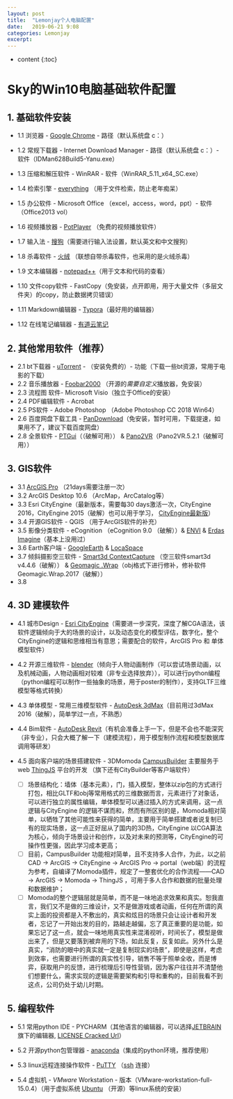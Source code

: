 ```yaml
---
layout: post
title:  "Lemonjay个人电脑配置"
date:   2019-06-21 9:08
categories: Lemonjay
excerpt: 
---
```


* content
{:toc}


# Sky的Win10电脑基础软件配置

## 1. 基础软件安装

- 1.1 浏览器 - [Google Chrome](https://www.google.cn/intl/zh-CN/chrome/)  - 路径（默认系统盘 c：）

- 1.2 常规下载器 - Internet  Download Manager - 路径（默认系统盘 c：）- 软件（IDMan628Build5-Yanu.exe）

- 1.3  压缩和解压软件 - WinRAR - 软件（WinRAR_5.11_x64_SC.exe）

- 1.4 检索引擎 - [everything](https://www.voidtools.com/zh-cn/) （用于文件检索，防止老年痴呆）

- 1.5 办公软件 - Microsoft Office （excel，access，word，ppt）- 软件（Office2013 vol）

- 1.6 视频播放器 - [PotPlayer](http://potplayer.daum.net/?lang=zh_CN)  （免费的视频播放软件）

- 1.7 输入法 - [搜狗](https://pinyin.sogou.com/)（需要进行输入法设置，默认英文和中文搜狗）

- 1.8 杀毒软件 - [火绒](https://www.huorong.cn/) （联想自带杀毒软件，也采用的是火绒杀毒）

- 1.9 文本编辑器 - [notepad++](https://notepad-plus-plus.org/)（用于文本和代码的查看）

- 1.10 文件copy软件 - FastCopy（免安装，点开即用，用于大量文件（多层文件夹）的copy，防止数据拷贝错误）

- 1.11 Markdown编辑器 - [Typora](https://www.typora.io/)（最好用的编辑器）

- 1.12 在线笔记编辑器 - [有道云笔记](http://note.youdao.com/)



## 2. 其他常用软件（推荐）

- 2.1 bt下载器 - [uTorrent](https://www.utorrent.com/intl/zh/) - （安装免费的）- 功能（下载一些bt资源，常用于电影的下载）
- 2.2  音乐播放器 - [Foobar2000](https://www.foobar2000.org/) （开源的*需要自定义*播放器，免安装）
- 2.3 流程图 软件- Microsoft Visio（独立于Office的安装）
- 2.4 PDF编辑软件 -  Acrobat 
- 2.5 PS软件 - Adobe Photoshop  （Adobe Photoshop CC 2018 Win64）
- 2.6 百度网盘下载工具 - [PanDownload](http://pandownload.com/)（免安装，暂时可用，下载提速，如果用不了，建议下载百度网盘）
- 2.8 全景软件 - [PTGui](https://www.ptgui.com/)（（破解可用）） &  [Pano2VR](https://ggnome.com/pano2vr)（Pano2VR.5.2.1（破解可用））



## 3. GIS软件

- 3.1 [ArcGIS Pro](https://pro.arcgis.com/zh-cn/pro-app/) （21days需要注册一次）
- 3.2 ArcGIS Desktop 10.6 （ArcMap，ArcCatalog等）
- 3.3 Esri CityEngine（最新版本，需要每30 days激活一次，CityEngine 2016，CityEngine 2015（破解）也可以用于学习， [CityEngine最新版](https://www.esri.com/en-us/arcgis/products/esri-cityengine/overview)）
- 3.4 开源GIS软件 - QGIS  （用于ArcGIS软件的补充）
- 3.5 影像分类软件 - eCognition （eCognition 9.0 （破解））& [ENVI](http://www.enviidl.com/) & [Erdas Imagine](https://www.hexagongeospatial.com/products/power-portfolio/erdas-imagine)（基本上没用过）
- 3.6 Earth客户端 - [GoogleEarth](https://www.google.com/intl/zh-CN_ALL/earth/versions/#earth-pro)  & [LocaSpace](http://www.locaspace.cn/)
- 3.7 倾斜摄影空三软件 - [Smart3d ContextCapture](https://www.bentley.com/en/perspectives-and-viewpoints/topics/campaign/contextcapture-demo?skid=CT_PPC_GO_CCOP_W_GE_GS_P&mkwid=sVgLkFkr0_pcrid_345688512163_pkw_%2Bcontext%20%2Bcapture_pmt_b_pdv_c_slid__pgrid_68186990339_ptaid_kwd-317565514953_&intent=&gclid=Cj0KCQjw6IfoBRCiARIsAF6q06tqmeAEK8QMRy-qxxPX-Lhlea8GWvmqJcegbioB1sCySXLaqbuXhhMaAp4LEALw_wcB) （空三软件smart3d v4.4.6（破解）） & [Geomagic .Wrap](https://www.ems-usa.com/products/3d-software/geomagic-3d-software/wrap/)（obj格式下进行修补，修补软件Geomagic.Wrap.2017（破解））
- 3.8 



## 4. 3D 建模软件

- 4.1 城市Design  - [Esri CityEngine](https://www.esri.com/en-us/arcgis/products/esri-cityengine/overview)（需要进一步深究，深度了解CGA语法，该软件逻辑倾向于大的场景的设计，以及动态变化的模型评估，数字化，整个CityEngine的逻辑和思维相当有意思；需要配合的软件，ArcGIS Pro 和 单体模型软件）

- 4.2 开源三维软件 - [blender](https://www.blender.org/)（倾向于人物动画制作（可以尝试场景动画，以及机械动画，人物动画相对较难（非专业选择放弃）），可以进行python编程（python编程可以制作一些抽象的场景，用于poster的制作），支持GLTF三维模型等格式转换）

- 4.3 单体模型 - 常用三维模型软件 - [AutoDesk  3dMax](https://www.autodesk.com.cn/products/3ds-max/overview)（目前用过3dMax 2016（破解），简单学过一点，不熟悉） 

- 4.4 Bim软件 - [AutoDesk Revit](https://www.autodesk.com/products/revit/overview)（有机会准备上手一下，但是不会也不能深究（非专业），只会大概了解一下（建模流程），用于模型制作流程和模型数据库调用等研发）

- 4.5 面向客户端的场景搭建软件 - 3DMomoda [CampusBuilder](http://www.3dmomoda.com/)  主要服务于 web  [ThingJS](https://www.thingjs.com/guide/) 平台的开发 （旗下还有CityBuilder等客户端软件）
  - [ ] 场景结构化：墙体（基本元素），门，插入模型，整体以zip包的方式进行打包，相比GLTF和obj等常用格式的三维数据而言，元素进行了对象话，可以进行独立的属性编辑，单体模型可以通过插入的方式来调用，这一点逻辑与CityEngine 的逻辑不谋而和，然而有所区别的是，Momoda相对简单，以牺牲了其他可能性来获得的简单，主要用于简单搭建或者说复制已有的现实场景，这一点正好屈从了国内的3D热，CityEngine 以CGA算法为核心，倾向于场景设计和创作，以及对未来的预测等，CityEngine的可操作性更强，因此学习成本更高；
  - [ ] 目前，CampusBuilder 功能相对简单，且不支持多人合作，为此，以之前 CAD → ArcGIS → CityEngine → ArcGIS Pro → portal（web端）的流程为参考，自编译了Momoda插件，规定了一整套优化的合作流程——CAD → ArcGIS → Momoda → ThingJS ，可用于多人合作和数据的批量处理和数据维护；
  - [ ] Momoda的整个逻辑层就是简单，而不是一味地追求效果和真实。恕我直言，我们又不是做的三维设计，又不是做游戏或者动画，任何在所谓的真实上面的投资都是入不敷出的，真实和炫目的场景只会让设计者和开发者，忘记了一开始出发的目的，路越走越偏，忘了真正重要的是功能，如果忘记了这一点，就会一味地用真实性来混淆视听，时间长了，模型是做出来了，但是又要落到被弃用的下场，如此反复，反复如此。另外什么是真实，“消防的眼中的真实就一定是复制现实的场景”，即使是这样，考虑到效率，也需要进行所谓的真实性引导，销售不等于照单全收，而是博弈，获取用户的反馈，进行梳理后引导性营销，因为客户往往并不清楚他们想要什么，需求实现的逻辑是需要架构和引导和重构的，目前我看不到这点，公司仍处于幼儿时期。

## 5. 编程软件

- 5.1 常用python IDE - PYCHARM（其他语言的编辑器，可以选择[JETBRAIN](https://www.jetbrains.com/)旗下的编辑器, [LICENSE Cracked Url](http://idea.lanyus.com/)）

- 5.2  开源python包管理器 - [anaconda](https://www.anaconda.com/distribution/)（集成的python环境，推荐使用）

- 5.3  linux远程连接操作软件 -  [PuTTY](https://www.putty.org/) （[ssh](https://baike.baidu.com/item/ssh/10407?fr=aladdin) 连接）

- 5.4 虚拟机 - *VMware* Workstation - 版本（VMware-workstation-full-15.0.4）（用于虚拟系统 [Ubuntu](https://ubuntu.com/download/desktop) （开源）等linux系统的安装）
